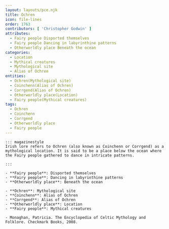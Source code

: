 ```yaml
---
layout: layouts/pce.njk
title: Ochren
icon: file-lines
order: 1763
contributors: [ 'Christopher Godwin' ]
attributes:
  - Fairy people Disported themselves
  - Fairy people Dancing in labyrinthine patterns
  - Otherworldly place Beneath the ocean
categories:
  - Location
  - Mythical creatures
  - Mythological site
  - Alias of Ochren
entities:
  - Ochren(Mythological site)
  - Coinchenn(Alias of Ochren)
  - Corrgend(Alias of Ochren)
  - Otherworldly place(Location)
  - Fairy people(Mythical creatures)
tags:
  - Ochren
  - Coinchenn
  - Corrgend
  - Otherworldly place
  - Fairy people
---
```

``` tab [group1:Info]
::: magazinestyle
Irish lore refers to Ochren (also known as Coinchenn or Corrgend) as a mythological location. It is said to be a place below the ocean where the Fairy people gathered to dance in intricate patterns.

:::
```
``` tab [group1:Attributes]
- **Fairy people**: Disported themselves
- **Fairy people**: Dancing in labyrinthine patterns
- **Otherworldly place**: Beneath the ocean
```
``` tab [group1:Entities]
- **Ochren**: Mythological site
- **Coinchenn**: Alias of Ochren
- **Corrgend**: Alias of Ochren
- **Otherworldly place**: Location
- **Fairy people**: Mythical creatures
```
``` tab [group1:Sources]
- Monaghan, Patricia. The Encyclopedia of Celtic Mythology and Folklore. Checkmark Books, 2008.
```

